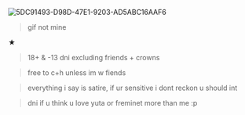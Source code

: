 ![5DC91493-D98D-47E1-9203-AD5ABC16AAF6](https://github.com/Iungs/Iungs/assets/147779186/f50cbfcf-595c-4c06-983a-a4e28ef1bc5a)

>gif not mine 

★

>18+ & -13 dni excluding friends + crowns

>free to c+h unless im w fiends

>everything i say is satire, if ur sensitive i dont reckon u should int

>dni if u think u love yuta or freminet more than me :p
